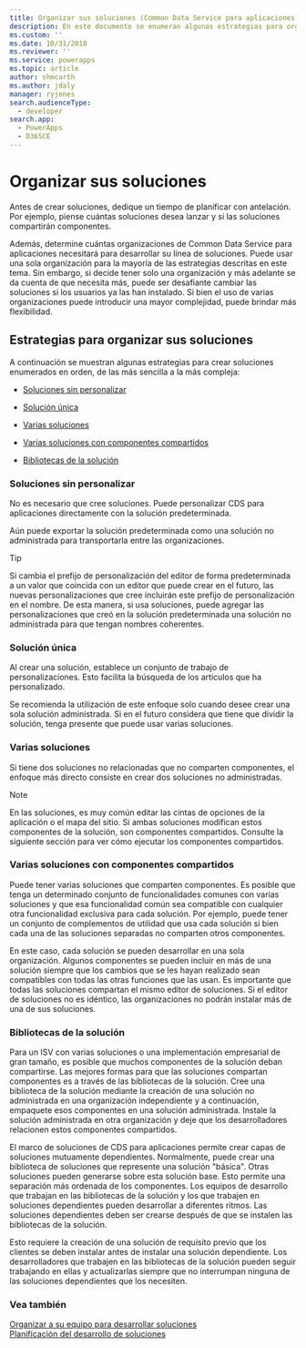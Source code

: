 ```yaml
---
title: Organizar sus soluciones (Common Data Service para aplicaciones) | Microsoft Docs
description: En este documento se enumeran algunas estrategias para organizar sus soluciones
ms.custom: ''
ms.date: 10/31/2018
ms.reviewer: ''
ms.service: powerapps
ms.topic: article
author: shmcarth
ms.author: jdaly
manager: ryjones
search.audienceType:
  - developer
search.app:
  - PowerApps
  - D365CE
---
```

# <a name="organize-your-solutions"></a>Organizar sus soluciones

Antes de crear soluciones, dedique un tiempo de planificar con antelación. Por ejemplo, piense cuántas soluciones desea lanzar y si las soluciones compartirán componentes.  
  
 Además, determine cuántas organizaciones de Common Data Service para aplicaciones necesitará para desarrollar su línea de soluciones. Puede usar una sola organización para la mayoría de las estrategias descritas en este tema. Sin embargo, si decide tener solo una organización y más adelante se da cuenta de que necesita más, puede ser desafiante cambiar las soluciones si los usuarios ya las han instalado. Si bien el uso de varias organizaciones puede introducir una mayor complejidad, puede brindar más flexibilidad.  
  
<a name="BKMK_OptionsToModularize"></a>   
## <a name="strategies-to-organize-your-solutions"></a>Estrategias para organizar sus soluciones  
 A continuación se muestran algunas estrategias para crear soluciones enumerados en orden, de las más sencilla a la más compleja:  
  
-   [Soluciones sin personalizar](organize-solutions.md#BKMK_NoCustomSolution)  
  
-   [Solución única](organize-solutions.md#BKMK_SingleSolution)  
  
-   [Varias soluciones](organize-solutions.md#BKMK_MultipleSolutions)  
  
-   [Varias soluciones con componentes compartidos](organize-solutions.md#BKMK_MultipleSolutionsSharedComponents)  
  
-   [Bibliotecas de la solución](organize-solutions.md#BKMK_SolutionLibraries)  
  
<a name="BKMK_NoCustomSolution"></a> 
  
### <a name="no-custom-solutions"></a>Soluciones sin personalizar  
 No es necesario que cree soluciones. Puede personalizar CDS para aplicaciones directamente con la solución predeterminada.  
  
 Aún puede exportar la solución predeterminada como una solución no administrada para transportarla entre las organizaciones.  
  
> [!TIP]
>  Si cambia el prefijo de personalización del editor de forma predeterminada a un valor que coincida con un editor que puede crear en el futuro, las nuevas personalizaciones que cree incluirán este prefijo de personalización en el nombre. De esta manera, si usa soluciones, puede agregar las personalizaciones que creó en la solución predeterminada una solución no administrada para que tengan nombres coherentes.  
  
<a name="BKMK_SingleSolution"></a>   
### <a name="single-solution"></a>Solución única  
 Al crear una solución, establece un conjunto de trabajo de personalizaciones. Esto facilita la búsqueda de los artículos que ha personalizado.  
  
 Se recomienda la utilización de este enfoque solo cuando desee crear una sola solución administrada. Si en el futuro considera que tiene que dividir la solución, tenga presente que puede usar varias soluciones.  
  
<a name="BKMK_MultipleSolutions"></a>   
### <a name="multiple-solutions"></a>Varias soluciones  
 Si tiene dos soluciones no relacionadas que no comparten componentes, el enfoque más directo consiste en crear dos soluciones no administradas.  
  
> [!NOTE]
>  En las soluciones, es muy común editar las cintas de opciones de la aplicación o el mapa del sitio. Si ambas soluciones modifican estos componentes de la solución, son componentes compartidos. Consulte la siguiente sección para ver cómo ejecutar los componentes compartidos.  
  
<a name="BKMK_MultipleSolutionsSharedComponents"></a>   
### <a name="multiple-solutions-with-shared-components"></a>Varias soluciones con componentes compartidos  
 Puede tener varias soluciones que comparten componentes. Es posible que tenga un determinado conjunto de funcionalidades comunes con varias soluciones y que esa funcionalidad común sea compatible con cualquier otra funcionalidad exclusiva para cada solución. Por ejemplo, puede tener un conjunto de complementos de utilidad que usa cada solución si bien cada una de las soluciones separadas no comparten otros componentes.  
  
 En este caso, cada solución se pueden desarrollar en una sola organización. Algunos componentes se pueden incluir en más de una solución siempre que los cambios que se les hayan realizado sean compatibles con todas las otras funciones que las usan. Es importante que todas las soluciones compartan el mismo editor de soluciones. Si el editor de soluciones no es idéntico, las organizaciones no podrán instalar más de una de sus soluciones.  
  
<a name="BKMK_SolutionLibraries"></a> 
  
### <a name="solution-libraries"></a>Bibliotecas de la solución  
 Para un ISV con varias soluciones o una implementación empresarial de gran tamaño, es posible que muchos componentes de la solución deban compartirse. Las mejores formas para que las soluciones compartan componentes es a través de las bibliotecas de la solución. Cree una biblioteca de la solución mediante la creación de una solución no administrada en una organización independiente y a continuación, empaquete esos componentes en una solución administrada. Instale la solución administrada en otra organización y deje que los desarrolladores relacionen estos componentes compartidos.  
  
 El marco de soluciones de CDS para aplicaciones permite crear capas de soluciones mutuamente dependientes. Normalmente, puede crear una biblioteca de soluciones que represente una solución "básica". Otras soluciones pueden generarse sobre esta solución base. Esto permite una separación más ordenada de los componentes. Los equipos de desarrollo que trabajan en las bibliotecas de la solución y los que trabajen en soluciones dependientes pueden desarrollar a diferentes ritmos. Las soluciones dependientes deben ser crearse después de que se instalen las bibliotecas de la solución.  
  
 Esto requiere la creación de una solución de requisito previo que los clientes se deben instalar antes de instalar una solución dependiente. Los desarrolladores que trabajen en las bibliotecas de la solución pueden seguir trabajando en ellas y actualizarlas siempre que no interrumpan ninguna de las soluciones dependientes que los necesiten.  
  
### <a name="see-also"></a>Vea también  
 [Organizar a su equipo para desarrollar soluciones](organize-team-develop-solutions.md)   
 [Planificación del desarrollo de soluciones](/dynamics365/customer-engagement/developer/plan-solution-development)
